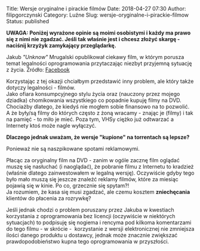 Title: Wersje oryginalne i pirackie filmów
Date: 2018-04-27 07:30
Author: filipgorczynski
Category: Luźne
Slug: wersje-oryginalne-i-pirackie-filmow
Status: published

**UWAGA: Poniżej wyrażone opinie są moimi osobistymi i każdy ma prawo się z nimi nie zgadzać. Jeśli tak właśnie jest i chcesz złożyć skargę - naciśnij krzyżyk zamykający przeglądarkę.**

Jakub *"Unknow"* Mrugalski opublikował ciekawy film, w którym porusza temat legalności oprogramowania przytaczając niezbyt przyjemną sytuację z życia. Źródło: [Facebook](https://www.facebook.com/jakub.mrugalski/videos/10211698830003030/)

Korzystając z tej okazji chciałbym przedstawić inny problem, ale który także dotyczy legalności - filmów.  
Jako ofiara konsumpcyjnego stylu życia oraz (nauczony przez mojego dziadka) chomikowania wszystkiego co popadnie kupuję filmy na DVD. Chociażby dlatego, że kiedyś nie mogłem sobie finansowo na to pozwolić. A że były/są filmy do których często z żoną wracamy - znając je (filmy) i tak na pamięć - to miło je mieć. Poza tym, VHSy ciężko już odtwarzać a Internety ktoś może nagle wyłączyć.

**Dlaczego jednak uważam, że wersje "kupione" na torrentach są lepsze?**

Ponieważ nie są naszpikowane spotami reklamowymi.

Płacąc za oryginalny film na DVD - zanim w ogóle zacznę film oglądać muszę się nasłuchać (i naoglądać), że pobranie filmu z Internetu to kradzież (właśnie dlatego zainwestowałem w legalną wersję). Oczywiście gdyby tego było mało muszą się jeszcze znaleźć reklamy filmów, które za miesiąc pojawią się w kinie. Po co, grzecznie się spytam?!  
Ja rozumiem, że kasa się musi zgadzać, ale czemu kosztem **zniechęcania** klientów do płacenia za rozrywkę?

Jeśli jednak chodzi o problem poruszany przez Jakuba w kwestiach korzystania z oprogramowania bez licencji (oczywiście w niektórych sytuacjach) to podpisuję się nogiema i rencyma pod kilkoma komentarzami do tego filmu - w skrócie -  korzystanie z wersji elektronicznej nie zmniejsza ilości danego produktu u dostawcy, jednak może znacznie zwiększać prawdopodobieństwo kupna tego oprogramowania w przyszłości.
